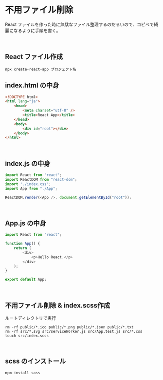 # 不用ファイル削除

React ファイルを作った時に無駄なファイル整理するのだるいので、コピペで綺麗になるように手順を書く。

<br>

## React ファイル作成

```
npx create-react-app プロジェクト名
```

## index.html の中身

```html
<!DOCTYPE html>
<html lang="ja">
    <head>
        <meta charset="utf-8" />
        <title>React App</title>
    </head>
    <body>
        <div id="root"></div>
    </body>
</html>
```

<br>


## index.js の中身

```js
import React from "react";
import ReactDOM from "react-dom";
import "./index.css";
import App from "./App";

ReactDOM.render(<App />, document.getElementById("root"));
```

<br>

## App.js の中身

```js
import React from "react";

function App() {
    return (
        <div>
            <p>Hello React.</p>
        </div>
    );
}

export default App;
```

<br>

## 不用ファイル削除 & index.scss作成

ルートディレクトリで実行

```
rm -rf public/*.ico public/*.png public/*.json public/*.txt
rm -rf src/*.svg src/serviceWorker.js src/App.test.js src/*.css
touch src/index.scss
```

<br>

## scss のインストール

```
npm install sass
```
